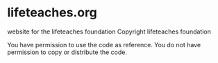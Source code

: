 # lifeteaches.org
website for the lifeteaches foundation
Copyright lifeteaches foundation

You have permission to use the code as reference.
You do not have permission to copy or distribute the code.

